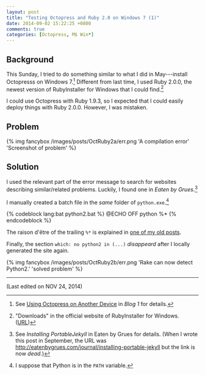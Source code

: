 ```yaml
---
layout: post
title: "Testing Octopress and Ruby 2.0 on Windows 7 (1)"
date: 2014-09-02 15:22:25 +0800
comments: true
categories: [Octopress, M$ Win*]
---
```


Background
---

This Sunday, I tried to do something similar to what I did in
May---install Octopresss on Windows 7.[^1]  Different from last time,
I used Ruby 2.0.0, the newest version of RubyInstaller for Windows
that I could find.[^2]

I could use Octopress with Ruby 1.9.3, so I expected that I could
easily deploy things with Ruby 2.0.0.  However, I was mistaken.

Problem
---

{% img fancybox /images/posts/OctRuby2a/err.png 'A compilation error' 'Screenshot of problem' %}

<!-- more -->

Solution
---

I used the relevant part of the error message to search for websites
describing similar/related problems.  Luckily, I found one in *Eaten
by Grues*.[^3]

I manually created a batch file in the *same* folder of
`python.exe`.[^4]

{% codeblock lang:bat python2.bat %}
@ECHO OFF
python %*
{% endcodeblock %}

The raison d'être of the trailing `%*` is explained in
[one of my old posts][pp2].

Finally, the section `which: no python2 in (...)` *disappeard* after I
locally generated the site again.

{% img fancybox /images/posts/OctRuby2b/err.png 'Rake can now detect Python2.' 'solved problem' %}

---
(Last edited on NOV 24, 2014)

[^1]:
    See [Using Octopress on Another Device][pp1] in *Blog 1* for
    details.

[^2]:
    "Downloads" in the official website of RubyInstaller for Windows.
    ([URL][ruby4win])

[^3]:
    See *Installing PortableJekyll* in Eaten by Grues for details.
    (When I wrote this post in September, the URL was
    http://eatenbygrues.com/journal/installing-portable-jekyll but the
    link is now *dead*.)

[^4]: I suppose that Python is in the `PATH` variable.

[pp1]: /blog/2014/05/26/using-octopress-on-another-device/
[ruby4win]: http://rubyinstaller.org/downloads/
[pp2]: /blog/2013/12/11/something-about-win-batch-files/ "Something About Win* Batch Files"
